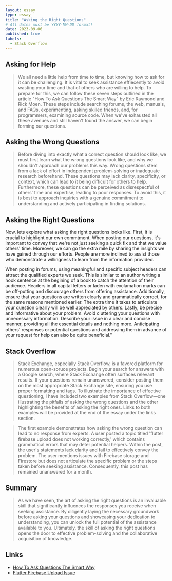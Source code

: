 ```yaml
---
layout: essay
type: essay
title: "Asking the Right Questions"
# All dates must be YYYY-MM-DD format!
date: 2023-09-06
published: true
labels:
  - Stack Overflow
---
```


## Asking for Help
>We all need a little help from time to time, but knowing how to ask for it can be challenging. It is vital to seek assistance effiecently to avoid wasting your time and that of others who are willing to help. To prepare for this, we can follow these seven steps outlined in the article "How To Ask Questions The Smart Way" by Eric Raymond and Rick Moen. These steps include searching forums, the web, manuals, and FAQs, experimenting, asking skilled friends, and, for programmers, examining source code. When we've exhausted all these avenues and still haven't found the answer, we can begin forming our questions.

## Asking the Wrong Questions
>Before diving into exactly what a correct question should look like, we must first learn what the wrong questions look like, and why we shouldn't approach our problems this way. Wrong questions stem from a lack of effort in independent problem-solving or inadequate research beforehand. These questions may lack clarity, specificity, or context, which can lead to it being difficult for others to help. Furthermore, these questions can be perceived as disrespectful of others' time and expertise, leading to poor responses. To avoid this, it is best to approach inquiries with a genuine commitment to understanding and actively participating in finding solutions.

## Asking the Right Questions
Now, lets explore what asking the right questions looks like. First, it is crucial to highlight our own commtment. When posting our questions, it's important to convey that we're not just seeking a quick fix and that we value others' time. Moreover, we can go the extra mile by sharing the insights we have gained through our efforts. People are more inclined to assist those who demonstrate a willingness to learn from the information provided. 
  
When posting in forums, using meaningful and specific subject headers can attract the qualified experts we seek. This is similar to an author writing a hook sentence at the begining of a book to catch the attention of their audience. Headers in all capital letters or laden with exclamation marks can be off-putting and discourage others from offering assistance. Additionally, ensure that your questions are written clearly and grammatically correct, for the same reasons mentioned earlier. The extra time it takes to articulate your question clearly will be well appreciated by others. Lastly, be precise and informative about your problem. Avoid cluttering your questions with unnecessary information. Describe your issue in a clear and concise manner, providing all the essential details and nothing more. Anticipating others' responses or potential questions and addressing them in advance of your request for help can also be quite beneficial."

## Stack Overflow
>Stack Exchange, especially Stack Overflow, is a favored platform for numerous open-soruce projects. Begin your search for answers with a Google search, where Stack Exchange often surfaces relevant results. If your questions remain unanswered, consider posting them on the most appropriate Stack Exchange site, ensuring you use proper formatting and tags. To illustrate the importance of effective questioning, I have included two examples from Stack Overflow—one illustrating the pitfalls of asking the wrong questions and the other highlighting the benefits of asking the right ones. Links to both examples will be provided at the end of the essay under the links section.

>The first example demonstrates how asking the wrong question can lead to no response from experts. A user posted a topic titled 'flutter firebase upload does not working correctly,' which contains grammatical errors that may deter potential helpers. Within the post, the user's statements lack clarity and fail to effectively convey the problem. The user mentions issues with Firebase storage and Firestore but does not articulate the specific problem or the steps taken before seeking assistance. Consequently, this post has remained unanswered for a month.
  

## Summary
>As we have seen, the art of asking the right questions is an invaluable skill that significantly influences the responses you receive when seeking assistance. By diligently laying the necessary groundwork before asking your questions and showcasing your dedication to understanding, you can unlock the full potential of the assistance available to you. Ultimately, the skill of asking the right questions opens the door to effective problem-solving and the collaborative acquisition of knowledge.

## Links
- [How To Ask Questions The Smart Way](http://www.catb.org/esr/faqs/smart-questions.html)
- [Flutter Firebase Upload Issue](https://stackoverflow.com/questions/76802780/flutter-firebase-upload-does-not-work-correctly)
